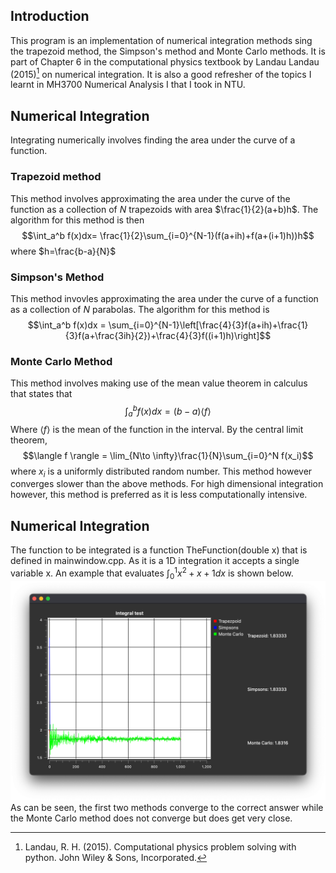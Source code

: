 ## Introduction
This program is an implementation of numerical integration methods sing the trapezoid method, the Simpson's method and Monte Carlo methods. It is part of Chapter 6 in the computational physics textbook by Landau Landau (2015)[^1] on numerical integration. It is also a good refresher of the topics I learnt in MH3700 Numerical Analysis I that I took in NTU.

[^1]: Landau, R. H. (2015). Computational physics problem solving with python. John Wiley & Sons, Incorporated. 

## Numerical Integration
Integrating numerically involves finding the area under the curve of a function. 
### Trapezoid method
This method involves approximating the area under the curve of the function as a collection of $N$ trapezoids with area $\frac{1}{2}(a+b)h$. The algorithm for this method is then 
$$\int_a^b f(x)dx= \frac{1}{2}\sum_{i=0}^{N-1}(f(a+ih)+f(a+(i+1)h))h$$
where $h=\frac{b-a}{N}$
### Simpson's Method
This method invovles approximating the area under the curve of a function as a collection of $N$ parabolas. The algorithm for this method is
$$\int_a^b f(x)dx = \sum_{i=0}^{N-1}\left[\frac{4}{3}f(a+ih)+\frac{1}{3}f(a+\frac{3ih}{2})+\frac{4}{3}f((i+1)h)\right]$$
### Monte Carlo Method
This method involves making use of the mean value theorem in calculus that states that
$$\int_a^bf(x)dx=(b-a)\langle f \rangle$$
Where $\langle f\rangle$ is the mean of the function in the interval. By the central limit theorem,
$$\langle f \rangle = \lim_{N\to \infty}\frac{1}{N}\sum_{i=0}^N f(x_i)$$
where $x_i$ is a uniformly distributed random number. This method however converges slower than the above methods. For high dimensional integration however, this method is preferred as it is less computationally intensive. 

## Numerical Integration
The function to be integrated is a function TheFunction(double x) that is defined in mainwindow.cpp. As it is a 1D integration it accepts a single variable x. An example that evaluates $\int_0^1 x^2+x+1dx$ is shown below.
![img](media/integration_comparison.png)
As can be seen, the first two methods converge to the correct answer while the Monte Carlo method does not converge but does get very close.